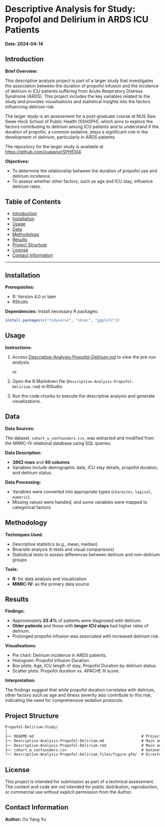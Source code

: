 # Descriptive Analysis for Study: Propofol and Delirium in ARDS ICU Patients

#### Date: 2024-04-14

## Introduction

**Brief Overview:**

This descriptive analysis project is part of a larger study that investigates the association between the duration of propofol infusion and the incidence of delirium in ICU patients suffering from Acute Respiratory Distress Syndrome (ARDS). This project includes the key variables related to the study and provides visualisations and statistical insights into the factors influencing delirium risk.

The larger study is an assessment for a post-graduate course at NUS Saw Swee Hock School of Public Health (SSHSPH), which aims to explore the factors contributing to delirium among ICU patients and to understand if the duration of propofol, a common sedative, plays a significant role in the development of delirium, particularly in ARDS patients.

The repository for the larger study is available at https://github.com/xuqianyi/SPH5104

**Objectives:**
- To determine the relationship between the duration of propofol use and delirium incidence.
- To assess whether other factors, such as age and ICU stay, influence delirium rates.

## Table of Contents
- [Introduction](#introduction)
- [Installation](#installation)
- [Usage](#usage)
- [Data](#data)
- [Methodology](#methodology)
- [Results](#results)
- [Project Structure](#project-structure)
- [License](#license)
- [Contact Information](#contact-information)

---

## Installation
**Prerequisites:**
- R: Version 4.0 or later
- RStudio
<!--
**Environment Setup:**
1. Clone this repository to your local machine using:
```bash
git clone https://github.com/Gyres/School-Assessments.git
```
2. Navigate to the `Propofol-Delirium-Study` directory:
```bash
cd Propofol-Delirium-Study
```
-->
**Dependencies:**
Install necessary R packages:
```r
install.packages(c("tidyverse", "skimr", "ggplot2"))
```

## Usage
**Instructions:**
1. Access [Descriptive-Analysis-Propofol-Delirium.md](Descriptive-Analysis-Propofol-Delirium.md) to view the pre-run analysis.

    or

2. Open the R Markdown file (`Descriptive-Analysis-Propofol-Delirium.rmd`) in RStudio.
3. Run the code chunks to execute the descriptive analysis and generate visualizations.

## Data
**Data Sources:**

The dataset, `cohort_w_confounders.csv`, was extracted and modified from the MIMIC-IV relational database using SQL queries.

**Data Description:**
- **3862 rows** and **40 columns**
- Variables include demographic data, ICU stay details, propofol duration, and delirium status.

**Data Processing:**
- Variables were converted into appropriate types (`character`, `logical`, `numeric`).
- Missing values were handled, and some variables were mapped to categorical factors.

## Methodology
**Techniques Used:**
- Descriptive statistics (e.g., mean, median)
- Bivariate analysis (t-tests and visual comparisons)
- Statistical tests to assess differences between delirium and non-delirium groups

**Tools:**
- **R:** for data analysis and visualization
- **MIMIC-IV:** as the primary data source

## Results
**Findings:**
- Approximately **33.4%** of patients were diagnosed with delirium.
- **Older patients** and those with **longer ICU stays** had higher rates of delirium.
- Prolonged propofol infusion was associated with increased delirium risk.

**Visualisations:**
- Pie chart: Delirium incidence in ARDS patients.
- Histogram: Propofol Infusion Duration.
- Box plots: Age, ICU length of stay, Propofol Duration by delirium status.
- Scatter plots: Propofol duration vs. APACHE III score.

**Interpretation:**

The findings suggest that while propofol duration correlates with delirium, other factors such as age and illness severity also contribute to this risk, indicating the need for comprehensive sedation protocols.

## Project Structure
```markdown
Propofol-Delirium-Study/
│
├── README.md                                                 # Project overview and instructions
├── Descriptive-Analysis-Propofol-Delirium.md                 # Main analysis report
├── Descriptive-Analysis-Propofol-Delirium.rmd                # Main analysis script
├── cohort_w_confounders.csv                                  # Dataset derived from MIMIC-IV database
└── Descriptive-Analysis-Propofol-Delirium_files/figure-gfm/  # Directory to store generated plots
```

## License

This project is intended for submission as part of a technical assessment. The content and code are not intended for public distribution, reproduction, or commercial use without explicit permission from the Author.

## Contact Information

**Author:** Ou Yang Yu
